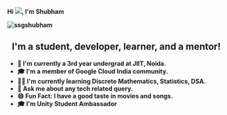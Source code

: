 <p align="left"><b> Hi <img src="https://raw.githubusercontent.com/MartinHeinz/MartinHeinz/master/wave.gif" width="30px">, I'm Shubham<b>
<p align="left"> <img src="https://komarev.com/ghpvc/?username=ssgshubham&label=Views&color=blue&style=plastic" alt="ssgshubham" /> </p></p>

## <center>I'm a student, developer, learner, and a mentor!
- 🏫 I'm currently a 3rd year undergrad at JIIT, Noida.
- 🎓 I'm a member of Google Cloud India community.
- 👩‍💻 I'm currently learning Discrete Mathematics, Statistics, DSA.
- 💬 Ask me about any tech related query.
- 😄 Fun Fact: I have a good taste in movies and songs.
- 🎓 I'm Unity Student Ambassador
    </center>
<!--
## Languages and Tools:

<code><img height="20" src="https://raw.githubusercontent.com/github/explore/80688e429a7d4ef2fca1e82350fe8e3517d3494d/topics/cpp/cpp.png"></code>
<code><img height="20" src="https://raw.githubusercontent.com/github/explore/80688e429a7d4ef2fca1e82350fe8e3517d3494d/topics/python/python.png"></code>
<code><img height="20" src="https://raw.githubusercontent.com/github/explore/80688e429a7d4ef2fca1e82350fe8e3517d3494d/topics/c/c.png"></code>
<code><img height="20" src="https://raw.githubusercontent.com/github/explore/80688e429a7d4ef2fca1e82350fe8e3517d3494d/topics/html/html.png"></code>
<code><img height="20" src="https://raw.githubusercontent.com/github/explore/80688e429a7d4ef2fca1e82350fe8e3517d3494d/topics/css/css.png"></code>
<code><img height="20" src="https://img.icons8.com/color/48/000000/bootstrap.png"></code>
<code><img height="20" src="https://raw.githubusercontent.com/github/explore/80688e429a7d4ef2fca1e82350fe8e3517d3494d/topics/sass/sass.png"></code>
<code><img height="20" src="https://img.icons8.com/color/48/000000/git.png"></code>
<code><img height="20" src="https://raw.githubusercontent.com/github/explore/78df643247d429f6cc873026c0622819ad797942/topics/github/github.png"></code>
<code><img height="20" src="https://raw.githubusercontent.com/github/explore/80688e429a7d4ef2fca1e82350fe8e3517d3494d/topics/terminal/terminal.png"></code>
<code><img height="20" src="https://raw.githubusercontent.com/github/explore/80688e429a7d4ef2fca1e82350fe8e3517d3494d/topics/visual-studio-code/visual-studio-code.png"></code> 
<br>

## 📊 My Github Stats

<p align="center">
    <a href="https://github.com/ssgshubham/github-readme-streak-stats">
        <img title="🔥 Get streak stats for your profile at git.io/streak-stats" alt="Shubham's streak" src="https://github-readme-streak-stats.herokuapp.com/?user=ssgshubham&theme=vue"/>
    </a>
</p>

<p align="center">
<a href="https://github.com/ssgshubham/github-readme-stats"><img alt="Shubham's Github Stats" src="https://github-readme-stats.vercel.app/api?username=ssgshubham&theme=vue" /></a>
</p>
<p align="center">
<a href="https://github.com/ssgshubham/github-readme-stats"><img alt="Shubham's Top Languages" src="https://github-readme-stats.vercel.app/api/top-langs/?username=ssgshubham&theme=vue"/></a>
  </p>
<br/>
<b>Note:</b> Top languages is only a metric of the languages my public code consists of and doesn't reflect experience or skill level.

<div align="center">

### Show some ❤️ by starring some of the repositories!

</div>
--!>
